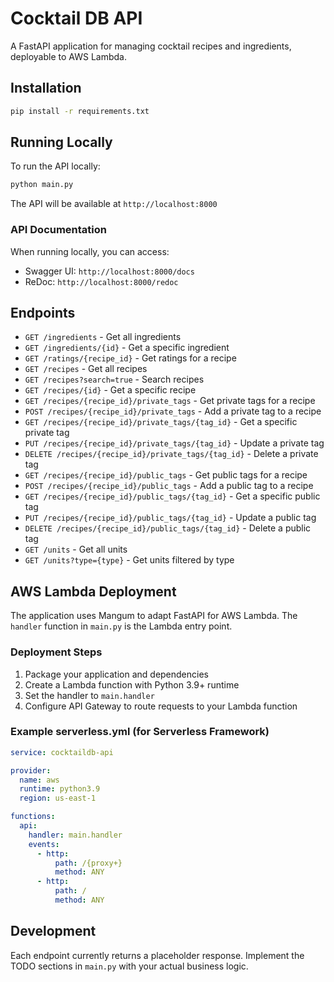 # Cocktail DB API

A FastAPI application for managing cocktail recipes and ingredients, deployable to AWS Lambda.

## Installation

```bash
pip install -r requirements.txt
```

## Running Locally

To run the API locally:

```bash
python main.py
```

The API will be available at `http://localhost:8000`

### API Documentation

When running locally, you can access:
- Swagger UI: `http://localhost:8000/docs`
- ReDoc: `http://localhost:8000/redoc`

## Endpoints

- `GET /ingredients` - Get all ingredients
- `GET /ingredients/{id}` - Get a specific ingredient
- `GET /ratings/{recipe_id}` - Get ratings for a recipe
- `GET /recipes` - Get all recipes
- `GET /recipes?search=true` - Search recipes
- `GET /recipes/{id}` - Get a specific recipe
- `GET /recipes/{recipe_id}/private_tags` - Get private tags for a recipe
- `POST /recipes/{recipe_id}/private_tags` - Add a private tag to a recipe
- `GET /recipes/{recipe_id}/private_tags/{tag_id}` - Get a specific private tag
- `PUT /recipes/{recipe_id}/private_tags/{tag_id}` - Update a private tag
- `DELETE /recipes/{recipe_id}/private_tags/{tag_id}` - Delete a private tag
- `GET /recipes/{recipe_id}/public_tags` - Get public tags for a recipe
- `POST /recipes/{recipe_id}/public_tags` - Add a public tag to a recipe
- `GET /recipes/{recipe_id}/public_tags/{tag_id}` - Get a specific public tag
- `PUT /recipes/{recipe_id}/public_tags/{tag_id}` - Update a public tag
- `DELETE /recipes/{recipe_id}/public_tags/{tag_id}` - Delete a public tag
- `GET /units` - Get all units
- `GET /units?type={type}` - Get units filtered by type

## AWS Lambda Deployment

The application uses Mangum to adapt FastAPI for AWS Lambda. The `handler` function in `main.py` is the Lambda entry point.

### Deployment Steps

1. Package your application and dependencies
2. Create a Lambda function with Python 3.9+ runtime
3. Set the handler to `main.handler`
4. Configure API Gateway to route requests to your Lambda function

### Example serverless.yml (for Serverless Framework)

```yaml
service: cocktaildb-api

provider:
  name: aws
  runtime: python3.9
  region: us-east-1

functions:
  api:
    handler: main.handler
    events:
      - http:
          path: /{proxy+}
          method: ANY
      - http:
          path: /
          method: ANY
```

## Development

Each endpoint currently returns a placeholder response. Implement the TODO sections in `main.py` with your actual business logic. 